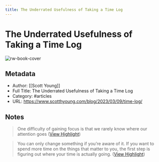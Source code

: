 ```yaml
---
title: The Underrated Usefulness of Taking a Time Log
---
```

# The Underrated Usefulness of Taking a Time Log

![rw-book-cover](https://www.scotthyoung.com/blog/wp-content/uploads/2023/03/LOF-L3-time-log-1024x512.jpg)

## Metadata
- Author: [[Scott Young]]
- Full Title: The Underrated Usefulness of Taking a Time Log
- Category: #articles
- URL: https://www.scotthyoung.com/blog/2023/03/09/time-log/

## Notes
> One difficulty of gaining focus is that we rarely know where our attention goes ([View Highlight](https://read.readwise.io/read/01gx089y1318gkp67mh9npp6xy))

> You can only change something if you’re aware of it. If you want to spend more time on the things that matter to you, the first step is figuring out where your time is actually going. ([View Highlight](https://read.readwise.io/read/01gx08dz44kf1m4cg44c2k5gnq))

